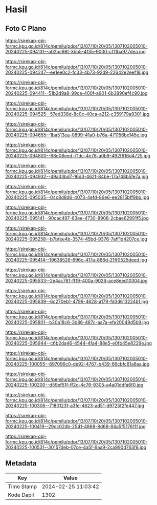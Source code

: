 # Hasil

## Foto C Plano

https://sirekap-obj-formc.kpu.go.id/814c/pemilu/pdpr/13/07/10/20/05/1307102005010-20240225-094131--a02bc98f-3bb5-4f35-9000-cf11ba977dea.jpg

https://sirekap-obj-formc.kpu.go.id/814c/pemilu/pdpr/13/07/10/20/05/1307102005010-20240225-094247--ee1ee0c2-fc33-4b73-92d9-22642e2eef18.jpg

https://sirekap-obj-formc.kpu.go.id/814c/pemilu/pdpr/13/07/10/20/05/1307102005010-20240225-094411--51b2d9a8-99ca-400f-a901-6b3890ef4c90.jpg

https://sirekap-obj-formc.kpu.go.id/814c/pemilu/pdpr/13/07/10/20/05/1307102005010-20240225-094525--57ed338d-8c0c-40ca-a212-c359179a9301.jpg

https://sirekap-obj-formc.kpu.go.id/814c/pemilu/pdpr/13/07/10/20/05/1307102005010-20240225-094655--1ba513ea-0899-41a0-b76a-471156be145e.jpg

https://sirekap-obj-formc.kpu.go.id/814c/pemilu/pdpr/13/07/10/20/05/1307102005010-20240225-094800--98e08eed-71dc-4e78-a0b9-492f916d4725.jpg

https://sirekap-obj-formc.kpu.go.id/814c/pemilu/pdpr/13/07/10/20/05/1307102005010-20240225-094932--49a33bd7-16d3-462f-84be-17a748b5fe7a.jpg

https://sirekap-obj-formc.kpu.go.id/814c/pemilu/pdpr/13/07/10/20/05/1307102005010-20240225-095035--04c8d8d6-4073-4efd-86e6-ee2815bff9bb.jpg

https://sirekap-obj-formc.kpu.go.id/814c/pemilu/pdpr/13/07/10/20/05/1307102005010-20240225-095141--90cac497-63ee-4730-8908-2cbae62991f5.jpg

https://sirekap-obj-formc.kpu.go.id/814c/pemilu/pdpr/13/07/10/20/05/1307102005010-20240225-095258--b7bfee4b-3574-45bd-9376-7aff1d4207ce.jpg

https://sirekap-obj-formc.kpu.go.id/814c/pemilu/pdpr/13/07/10/20/05/1307102005010-20240225-095414--19638526-696c-417a-866d-21ff0525deed.jpg

https://sirekap-obj-formc.kpu.go.id/814c/pemilu/pdpr/13/07/10/20/05/1307102005010-20240225-095533--2e4ac781-ff19-400a-9026-ace8eed10304.jpg

https://sirekap-obj-formc.kpu.go.id/814c/pemilu/pdpr/13/07/10/20/05/1307102005010-20240225-095639--6c270eb1-4799-4628-a179-fd3d613224b1.jpg

https://sirekap-obj-formc.kpu.go.id/814c/pemilu/pdpr/13/07/10/20/05/1307102005010-20240225-095801--b30a18c6-3b86-487c-aa7a-efe20049d5b9.jpg

https://sirekap-obj-formc.kpu.go.id/814c/pemilu/pdpr/13/07/10/20/05/1307102005010-20240225-095944--c6b2da46-4544-4fa4-88e5-e0fb45e8229e.jpg

https://sirekap-obj-formc.kpu.go.id/814c/pemilu/pdpr/13/07/10/20/05/1307102005010-20240225-100055--897096c0-de92-4767-b439-66cbfc61a8aa.jpg

https://sirekap-obj-formc.kpu.go.id/814c/pemilu/pdpr/13/07/10/20/05/1307102005010-20240225-100200--d59ef51f-ff2c-4c76-9305-a4a01ddfa6f0.jpg

https://sirekap-obj-formc.kpu.go.id/814c/pemilu/pdpr/13/07/10/20/05/1307102005010-20240225-100306--7180123f-a3fe-4623-ad51-d9725f2fe447.jpg

https://sirekap-obj-formc.kpu.go.id/814c/pemilu/pdpr/13/07/10/20/05/1307102005010-20240225-100419--29dc02db-2541-4888-8d68-84a5f517611f.jpg

https://sirekap-obj-formc.kpu.go.id/814c/pemilu/pdpr/13/07/10/20/05/1307102005010-20240225-100531--30157deb-07ce-4a5f-9aa9-2ca990d763f8.jpg


## Metadata

| Key        | Value               |
| ---------- | ------------------- |
| Time Stamp | 2024-02-25 11:03:42 |
| Kode Dapil | 1302                |



